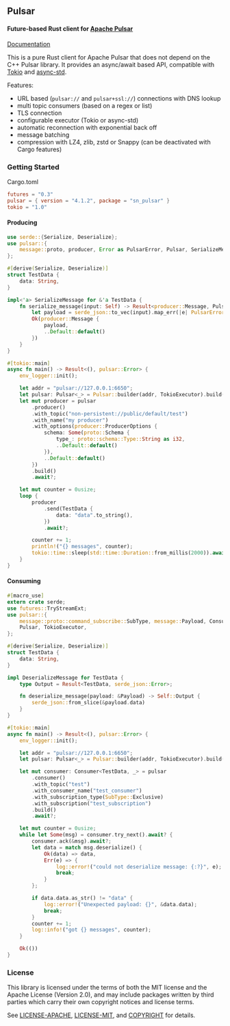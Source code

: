 ## Pulsar
#### Future-based Rust client for [Apache Pulsar](https://pulsar.apache.org/)

[Documentation](https://docs.rs/sn-pulsar)

This is a pure Rust client for Apache Pulsar that does not depend on the
C++ Pulsar library. It provides an async/await based API, compatible with
[Tokio](https://tokio.rs/) and [async-std](https://async.rs/).

Features:
- URL based (`pulsar://` and `pulsar+ssl://`) connections with DNS lookup
- multi topic consumers (based on a regex or list)
- TLS connection
- configurable executor (Tokio or async-std)
- automatic reconnection with exponential back off
- message batching
- compression with LZ4, zlib, zstd or Snappy (can be deactivated with Cargo features)

### Getting Started
Cargo.toml
```toml
futures = "0.3"
pulsar = { version = "4.1.2", package = "sn_pulsar" }
tokio = "1.0"
```

#### Producing
```rust
use serde::{Serialize, Deserialize};
use pulsar::{
    message::proto, producer, Error as PulsarError, Pulsar, SerializeMessage, TokioExecutor,
};

#[derive(Serialize, Deserialize)]
struct TestData {
    data: String,
}

impl<'a> SerializeMessage for &'a TestData {
    fn serialize_message(input: Self) -> Result<producer::Message, PulsarError> {
        let payload = serde_json::to_vec(input).map_err(|e| PulsarError::Custom(e.to_string()))?;
        Ok(producer::Message {
            payload,
            ..Default::default()
        })
    }
}

#[tokio::main]
async fn main() -> Result<(), pulsar::Error> {
    env_logger::init();

    let addr = "pulsar://127.0.0.1:6650";
    let pulsar: Pulsar<_> = Pulsar::builder(addr, TokioExecutor).build().await?;
    let mut producer = pulsar
        .producer()
        .with_topic("non-persistent://public/default/test")
        .with_name("my producer")
        .with_options(producer::ProducerOptions {
            schema: Some(proto::Schema {
                type_: proto::schema::Type::String as i32,
                ..Default::default()
            }),
            ..Default::default()
        })
        .build()
        .await?;

    let mut counter = 0usize;
    loop {
        producer
            .send(TestData {
                data: "data".to_string(),
            })
            .await?;

        counter += 1;
        println!("{} messages", counter);
        tokio::time::sleep(std::time::Duration::from_millis(2000)).await;
    }
}
```

#### Consuming
```rust
#[macro_use]
extern crate serde;
use futures::TryStreamExt;
use pulsar::{
    message::proto::command_subscribe::SubType, message::Payload, Consumer, DeserializeMessage,
    Pulsar, TokioExecutor,
};

#[derive(Serialize, Deserialize)]
struct TestData {
    data: String,
}

impl DeserializeMessage for TestData {
    type Output = Result<TestData, serde_json::Error>;

    fn deserialize_message(payload: &Payload) -> Self::Output {
        serde_json::from_slice(&payload.data)
    }
}

#[tokio::main]
async fn main() -> Result<(), pulsar::Error> {
    env_logger::init();

    let addr = "pulsar://127.0.0.1:6650";
    let pulsar: Pulsar<_> = Pulsar::builder(addr, TokioExecutor).build().await?;

    let mut consumer: Consumer<TestData, _> = pulsar
        .consumer()
        .with_topic("test")
        .with_consumer_name("test_consumer")
        .with_subscription_type(SubType::Exclusive)
        .with_subscription("test_subscription")
        .build()
        .await?;

    let mut counter = 0usize;
    while let Some(msg) = consumer.try_next().await? {
        consumer.ack(&msg).await?;
        let data = match msg.deserialize() {
            Ok(data) => data,
            Err(e) => {
                log::error!("could not deserialize message: {:?}", e);
                break;
            }
        };

        if data.data.as_str() != "data" {
            log::error!("Unexpected payload: {}", &data.data);
            break;
        }
        counter += 1;
        log::info!("got {} messages", counter);
    }

    Ok(())
}
```

### License
This library is licensed under the terms of both the MIT license and the Apache License (Version 2.0), and may include packages written by third parties which carry their own copyright notices and license terms.

See [LICENSE-APACHE](LICENSE-APACHE), [LICENSE-MIT](LICENSE-MIT), and
[COPYRIGHT](COPYRIGHT) for details.
